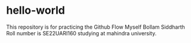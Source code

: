 # hello-world
This repository is for practicing the Github Flow
Myself Bollam Siddharth Roll number is SE22UARI160 studying at mahindra university.
